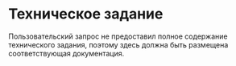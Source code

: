 # Техническое задание

Пользовательский запрос не предоставил полное содержание технического задания, поэтому здесь должна быть размещена соответствующая документация.
